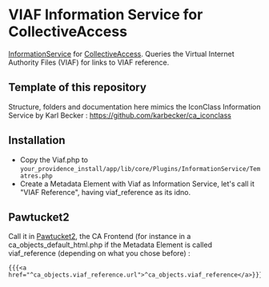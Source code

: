 # VIAF Information Service for CollectiveAccess

[InformationService](http://docs.collectiveaccess.org/wiki/Information_Services) for [CollectiveAccess](https://github.com/collectiveaccess/providence). Queries the Virtual Internet Authority Files (VIAF) for links to VIAF reference.

## Template of this repository

Structure, folders and documentation here mimics the IconClass Information Service by Karl Becker : https://github.com/karbecker/ca_iconclass

## Installation

- Copy the Viaf.php to `your_providence_install/app/lib/core/Plugins/InformationService/Tematres.php`
- Create a Metadata Element with Viaf as Information Service, let's call it "VIAF Reference", having viaf_reference as its idno.

## Pawtucket2

Call it in [Pawtucket2](https://github.com/collectiveaccess/pawtucket2), the CA Frontend (for instance in a ca_objects_default_html.php if the Metadata Element is called viaf_reference (depending on what you chose before) : 

    {{{<a href="^ca_objects.viaf_reference.url">^ca_objects.viaf_reference</a>}}}
